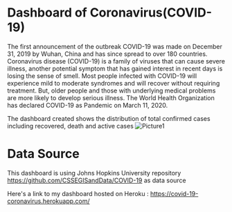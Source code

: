 # Dashboard of Coronavirus(COVID-19)

The first announcement of the outbreak COVID-19 was made on December 31, 2019 by Wuhan, China and has since spread to over 180 countries. Coronavirus disease (COVID-19) is a family of viruses that can cause severe illness, another potential symptom that has gained interest in recent days is losing the sense of smell. Most people infected with COVID-19 will experience mild to moderate syndromes and will recover without requiring treatment. But, older people and those with underlying medical problems are more likely to develop serious illness.
The World Health Organization has declared COVID-19 as Pandemic on March 11, 2020. 

The dashboard created shows the distribution of total confirmed cases including recovered, death and active cases 
![Picture1](https://user-images.githubusercontent.com/43942029/80994980-85df2680-8e0b-11ea-942c-749f26fddc90.png)

# Data Source 

This dashboard is using Johns Hopkins University repository https://github.com/CSSEGISandData/COVID-19 as data source

Here's a link to my dashboard hosted on Heroku : https://covid-19-coronavirus.herokuapp.com/
